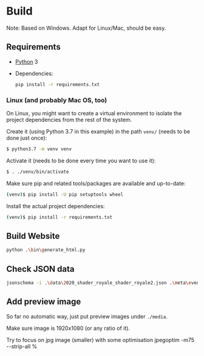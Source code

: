 # Build

Note: Based on Windows. Adapt for Linux/Mac, should be easy.

## Requirements

- [Python](https://www.python.org/) 3
- Dependencies:

  ```sh
  pip install -r requirements.txt
  ```

### Linux (and probably Mac OS, too)

On Linux, you might want to create a virtual environment to isolate the
project dependencies from the rest of the system.

Create it (using Python 3.7 in this example) in the path `venv/` (needs
to be done just once):

```sh
$ python3.7 -m venv venv
```

Activate it (needs to be done every time you want to use it):

```sh
$ . ./venv/bin/activate
```

Make sure pip and related tools/packages are available and up-to-date:

```sh
(venv)$ pip install -U pip setuptools wheel
```

Install the actual project dependencies:

```sh
(venv)$ pip install -r requirements.txt
```

## Build Website

```sh
python .\bin\generate_html.py
```

## Check JSON data

```sh
jsonschema -i .\data\2020_shader_royale_shader_royale2.json .\meta\event.schema.json
```

## Add preview image

So far no automatic way, just put preview images under `./media`. 

Make sure image is 1920x1080 (or any ratio of it).

Try to focus on jpg image (smaller) with some optimisation jpegoptim -m75 --strip-all %
